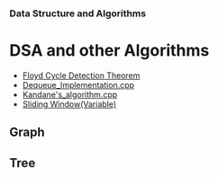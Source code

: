 ### Data Structure and Algorithms

# DSA and other Algorithms
   - [Floyd Cycle Detection Theorem](https://github.com/ShrishtiAgarwal/DSA/blob/master/DSA/Linked%20List/%20Floyd_Cycle_Detection_Algorithm.cpp)
   - [Dequeue_Implementation.cpp](https://github.com/ShrishtiAgarwal/DSA/blob/master/DSA/Data%20Structures%20and%20other%20algorithms/Dequeue_Implementation.cpp)
   - [Kandane's_algorithm.cpp](https://github.com/ShrishtiAgarwal/DSA/blob/master/DSA/Data%20Structures%20and%20other%20algorithms/Kandane's_algorithm.cpp)
   - [Sliding Window(Variable)](https://github.com/ShrishtiAgarwal/DSA/blob/master/DSA/Data%20Structures%20and%20other%20algorithms/Sliding%20Window(Variable).cpp)
   
   
## Graph

## Tree
